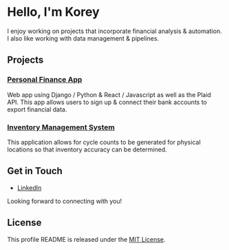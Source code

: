 # Hello, I'm Korey

I enjoy working on projects that incorporate financial analysis & automation. I also like working with data management & pipelines.

## Projects

### [Personal Finance App](https://github.com/koreylgray13/Bolt-Finance)

Web app using Django / Python & React / Javascript as well as the Plaid API. This app allows users to sign up & connect their bank accounts to export financial data.

### [Inventory Management System](https://github.com/koreylgray13/IMx)

This application allows for cycle counts to be generated for physical locations so that inventory accuracy can be determined.

## Get in Touch

- [LinkedIn](https://linkedin.com/in/koreylgray/)

Looking forward to connecting with you!

## License

This profile README is released under the [MIT License](LICENSE).
